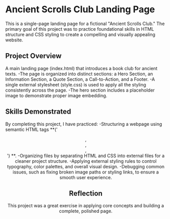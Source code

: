 # Ancient Scrolls Club Landing Page

This is a single-page landing page for a fictional "Ancient Scrolls Club." The primary goal of this project was to practice foundational skills in HTML structure and CSS styling to create a compelling and visually appealing website.

## Project Overview

A main landing page (index.html) that introduces a book club for ancient texts.
-The page is organized into distinct sections: a Hero Section, an Information Section, a Quote Section, a Call-to-Action, and a Footer.
-A single external stylesheet (style.css) is used to apply all the styling consistently across the page.
-The hero section includes a placeholder image to demonstrate proper image embedding.

## Skills Demonstrated

By completing this project, I have practiced:
-Structuring a webpage using semantic HTML tags  **('<header>, <main>, <section>, <footer>') **.
-Organizing files by separating HTML and CSS into external files for a cleaner project structure.
-Applying external styling rules to control typography, color palettes, and overall visual design.
-Debugging common issues, such as fixing broken image paths or styling links, to ensure a smooth user experience.

## Reflection

This project was a great exercise in applying core concepts and building a complete, polished page.